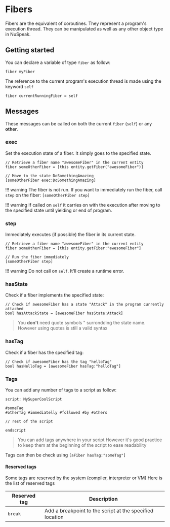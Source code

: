 # Fibers

Fibers are the equivalent of coroutines. They represent a program's execution thread.
They can be manipulated as well as any other object type in NuSpeak.

## Getting started

You can declare a variable of type `fiber` as follow:

    fiber myFiber

The reference to the current program's execution thread is made using the keyword `self`

    fiber currentRunningFiber = self

## Messages

These messages can be called on both the current `fiber` (`self`) or any **other**.

### **exec**

Set the execution state of a fiber. It simply goes to the specified state.

    // Retrieve a fiber name "awesomeFiber" in the current entity
    fiber someOtherFiber = [this entity.getFiber("awesomeFiber")]

    // Move to the state DoSomethingAmazing
    [someOtherFiber exec:DoSomethingAmazing]


!!! warning
    The fiber is not run. If you want to immediately run the fiber, call `step` on the fiber: `[someOtherFiber step]`

!!! warning
    If called on `self` it carries on with the execution after moving to the specified state until yielding or end of program.

### **step**

Immediately executes (if possible) the fiber in its current state.

    // Retrieve a fiber name "awesomeFiber" in the current entity
    fiber someOtherFiber = [this entity.getFiber:"awesomeFiber"]

    // Run the fiber immediately
    [someOtherFiber step]

!!! warning
    Do not call on `self`. It'll create a runtime error.


### **hasState**

Check if a fiber implements the specified state:

    // Check if awesomeFiber has a state "Attack" in the program currently attached
    bool hasAttackState = [awesomeFiber hasState:Attack]


> You **don't** need quote symbols " surrondding the state name. However using quotes
> is still a valid syntax

### **hasTag**

Check if a fiber has the specified tag:

    // Check if awesomeFiber has the tag "helloTag"
    bool hasHelloTag = [awesomeFiber hasTag:"helloTag"]


### Tags

You can add any number of tags to a script as follow:

    script: MySuperCoolScript

    #someTag
    #otherTag #immediatelly #followed #by #others

    // rest of the script

    endscript

> You can add tags anywhere in your script
> However it's good practice to keep them at the beginning of the script
> to ease readability

Tags can then be check using `[aFiber hasTag:"someTag"]`

#### Reserved tags

Some tags are reserved by the system (compiler, interpreter or VM)
Here is the list of reserved tags

| Reserved tag | Description |
| --- | ----------- |
| `break` | Add a breakpoint to the script at the specified location |
